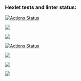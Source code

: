 ### Hexlet tests and linter status:
[![Actions Status](https://github.com/egor187/python-project-lvl3/workflows/hexlet-check/badge.svg)](https://github.com/egor187/python-project-lvl3/actions)


<a href="https://codeclimate.com/github/egor187/python-project-lvl3/maintainability"><img src="https://api.codeclimate.com/v1/badges/ba48cc726c4b98b3a331/maintainability" /></a>


<a href="https://codeclimate.com/github/egor187/python-project-lvl3/test_coverage"><img src="https://api.codeclimate.com/v1/badges/ba48cc726c4b98b3a331/test_coverage" /></a>


[![Actions Status](https://github.com/egor187/python-project-lvl3/workflows/CI/badge.svg)](https://github.com/egor187/python-project-lvl3/actions)


<a href="https://asciinema.org/a/PG5Y5SfexmqnpZ6wpY27u6BpR" target="_blank"><img src="https://asciinema.org/a/PG5Y5SfexmqnpZ6wpY27u6BpR.svg" /></a>


<a href="https://asciinema.org/a/lt4v6f8ZOZDpqCQT3eEAGTSyj" target="_blank"><img src="https://asciinema.org/a/lt4v6f8ZOZDpqCQT3eEAGTSyj.svg" /></a>


<a href="https://asciinema.org/a/6O5DDmWtsEQDSxNu5gUhPH4yE" target="_blank"><img src="https://asciinema.org/a/6O5DDmWtsEQDSxNu5gUhPH4yE.svg" /></a>
